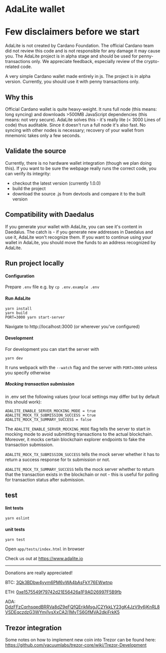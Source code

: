 # AdaLite wallet

# Few disclaimers before we start
AdaLite is not created by Cardano Foundation. The official Cardano team did not review this code
and is not responsible for any damage it may cause you. The AdaLite project is in alpha stage
and should be used for penny-transactions only. We appreciate feedback, especially review of the
crypto-related code.

A very simple Cardano wallet made entirely in js. The project is in alpha version. Currently, you
should use it with penny transactions only.

## Why this

Official Cardano wallet is quite heavy-weight. It runs full node (this means: long syncing) and
downloads >500MB JavaScript dependencies (this means: not very secure). AdaLite solves this -
it's really lite (< 3000 Lines of code) thus auditable. Since it doesn't run a full node it's also
fast. No syncing with other nodes is necessary; recovery of your wallet from mnemonic takes only a few seconds.

## Validate the source

Currently, there is no hardware wallet integration (though we plan doing this). If you want to be
sure the webpage really runs the correct code, you can verify its integrity:

- checkout the latest version (currently 1.0.0)
- build the project
- download the source .js from devtools and compare it to the built version

## Compatibility with Daedalus

If you generate your wallet with AdaLite, you can see it's content in Daedalus. The catch is -
if you generate new addresses in Daedalus and use it, AdaLite won't recognize them. If you want
to continue using your wallet in AdaLite, you should move the funds to an address recognized by
AdaLite.

## Run project locally

#### Configuration

Prepare `.env` file
e.g. by `cp .env.example .env`

#### Run AdaLite

```
yarn install
yarn build
PORT=3000 yarn start-server
```
Navigate to http://localhost:3000 (or wherever you've configured)

#### Development

For development you can start the server with

```
yarn dev
```

It runs webpack with the `--watch` flag and the server with `PORT=3000` unless you specify otherwise

##### Mocking transaction submission
in .env set the following values (your local settings may differ but by default this should work):
```
ADALITE_ENABLE_SERVER_MOCKING_MODE = true
ADALITE_MOCK_TX_SUBMISSION_SUCCESS = true
ADALITE_MOCK_TX_SUMMARY_SUCCESS = false
```

The `ADALITE_ENABLE_SERVER_MOCKING_MODE` flag tells the server to start in mocking mode to avoid submitting transactions to the actual blockchain. Moreover, it mocks certain blockchain explorer endpoints to fake the transaction submission.

`ADALITE_MOCK_TX_SUBMISSION_SUCCESS` tells the mock server whether it has to return a success response for tx submission or not.

`ADALITE_MOCK_TX_SUMMARY_SUCCESS` tells the mock server whether to return that the transaction exists in the blockchain or not - this is useful for polling for transaction status after submission.

## test
#### lint tests
```
yarn eslint
```

#### unit tests
```
yarn test
```

Open `app/tests/index.html` in browser

Check us out at https://www.adalite.io

---
Donations are really appreciated!

BTC: [3Qk3BDbw4yym6PM6vWA4bAsFkY76EWwtnp](https://www.blockchain.com/btc/address/3Qk3BDbw4yym6PM6vWA4bAsFkY76EWwtnp)

ETH: [0xe1575549f79742d21E56426a1F9AD26997F5B9fb](https://etherscan.io/address/0xe1575549f79742d21E56426a1F9AD26997F5B9fb)

ADA: [DdzFFzCqrhsqedBRRVa8dZ9eFQfQErikMsgJC2YkkLY23gK4JzV9y6jKnRL8VSDEqczdzG3WYmj1vsXxCA2j1MvTS6GfMVA2dkiFrkK5](https://cardanoexplorer.com/address/DdzFFzCqrhsqedBRRVa8dZ9eFQfQErikMsgJC2YkkLY23gK4JzV9y6jKnRL8VSDEqczdzG3WYmj1vsXxCA2j1MvTS6GfMVA2dkiFrkK5)

## Trezor integration

Some notes on how to implement new coin into Trezor can be found here: https://github.com/vacuumlabs/trezor-core/wiki/Trezor-Development
